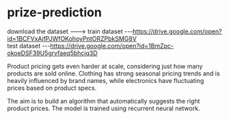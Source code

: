# prize-prediction
download the dataset --->
train dataset ---https://drive.google.com/open?id=1BCFVxAjfPJWfOKohoyPntORZPbkSMG8V         
test dataset  ---https://drive.google.com/open?id=1BmZpc-okoeDSF39U5grvfaeq5bhcjq3D

Product pricing gets even harder at scale, considering just how many products are sold online.
Clothing has strong seasonal pricing trends and is heavily influenced by brand names,
while electronics have fluctuating prices based on product specs.

The aim is to build an algorithm that automatically suggests the right product prices.
The model is trained using recurrent neural network.
